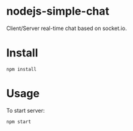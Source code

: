 nodejs-simple-chat
==================

Client/Server real-time chat based on socket.io.

Install
=======
```
npm install
```

Usage
=====
To start server:
```
npm start
```
